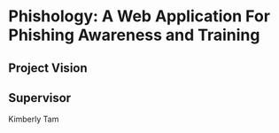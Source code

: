 # Phishology: A Web Application For Phishing Awareness and Training

## Project Vision



## Supervisor

Kimberly Tam

